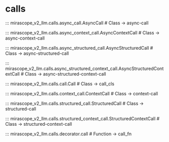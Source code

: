 # calls

::: mirascope_v2_llm.calls.async_call.AsyncCall  # Class -> async-call

::: mirascope_v2_llm.calls.async_context_call.AsyncContextCall  # Class -> async-context-call

::: mirascope_v2_llm.calls.async_structured_call.AsyncStructuredCall  # Class -> async-structured-call

::: mirascope_v2_llm.calls.async_structured_context_call.AsyncStructuredContextCall  # Class -> async-structured-context-call

::: mirascope_v2_llm.calls.call.Call  # Class -> call_cls

::: mirascope_v2_llm.calls.context_call.ContextCall  # Class -> context-call

::: mirascope_v2_llm.calls.structured_call.StructuredCall  # Class -> structured-call

::: mirascope_v2_llm.calls.structured_context_call.StructuredContextCall  # Class -> structured-context-call

::: mirascope_v2_llm.calls.decorator.call  # Function -> call_fn